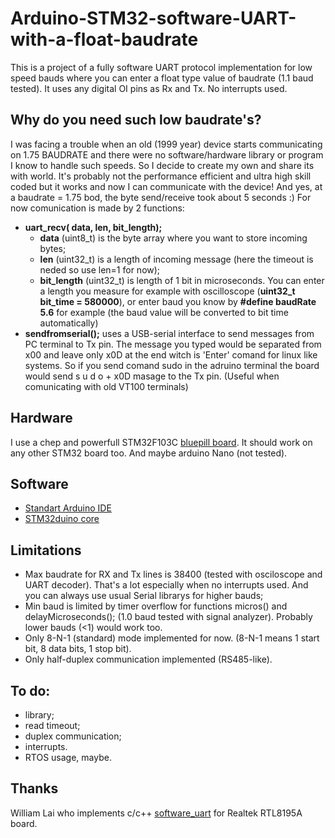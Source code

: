 # Arduino-STM32-software-UART-with-a-float-baudrate
This is a project of a fully software UART protocol implementation for low speed bauds where you can enter a float type value of baudrate (1.1 baud tested). It uses any digital OI pins as Rx and Tx. No interrupts used. 
## Why do you need such low baudrate's? 
I was facing a trouble when an old (1999 year) device starts communicating on 1.75 BAUDRATE and there were no software/hardware library or program I know to handle such speeds. So I decide to create my own and share its with world. It's probably not the performance efficient and ultra high skill coded but it works and now I can communicate with the device! And yes, at a baudrate = 1.75 bod, the byte send/receive took about 5 seconds :)
For now comunication is made by 2 functions:
* **uart_recv( data,  len,  bit_length);** 
  * **data** (uint8_t) is the byte array where you want to store incoming bytes; 
  * **len** (uint32_t) is a length of incoming message (here the timeout is neded so use len=1 for now); 
  * **bit_length** (uint32_t) is length of 1 bit in microseconds. You can enter a length you measure for example with oscilloscope (**uint32_t bit_time = 580000**), or enter baud you know by **#define baudRate 5.6** for example (the baud value will be converted to bit time automatically)
* **sendfromserial();** uses a USB-serial interface to send messages from PC terminal to Tx pin. The message you typed would be separated from x00 and leave only x0D at the end witch is 'Enter' comand for linux like systems. So if you send comand sudo in the adruino terminal the board would send s u d o + x0D masage to the Tx pin. (Useful when comunicating with old VT100 terminals)
## Hardware
I use a chep and powerfull STM32F103C [bluepill board](https://stm32-base.org/boards/STM32F103C8T6-Blue-Pill.html). It should work on any other STM32 board too. And maybe arduino Nano (not tested).
## Software
* [Standart Arduino IDE](https://www.arduino.cc/en/software)
* [STM32duino core](https://github.com/stm32duino/Arduino_Core_STM32)
## Limitations
* Max baudrate for RX and Tx lines is 38400 (tested with osciloscope and UART decoder). That's a lot especially when no interrupts used. And you can always use usual Serial librarys for higher bauds;
* Min baud is limited by timer overflow for functions micros() and delayMicroseconds(); (1.0 baud tested with signal analyzer). Probably lower bauds (<1) would work too.
* Only 8-N-1 (standard) mode implemented for now. (8-N-1 means 1 start bit, 8 data bits, 1 stop bit).
* Only half-duplex communication implemented (RS485-like).
## To do: 
* library; 
* read timeout; 
* duplex communication;
* interrupts.
* RTOS usage, maybe.
## Thanks
William Lai who implements c/c++ [software_uart](https://github.com/williamlai/software_uart) for Realtek RTL8195A board.
